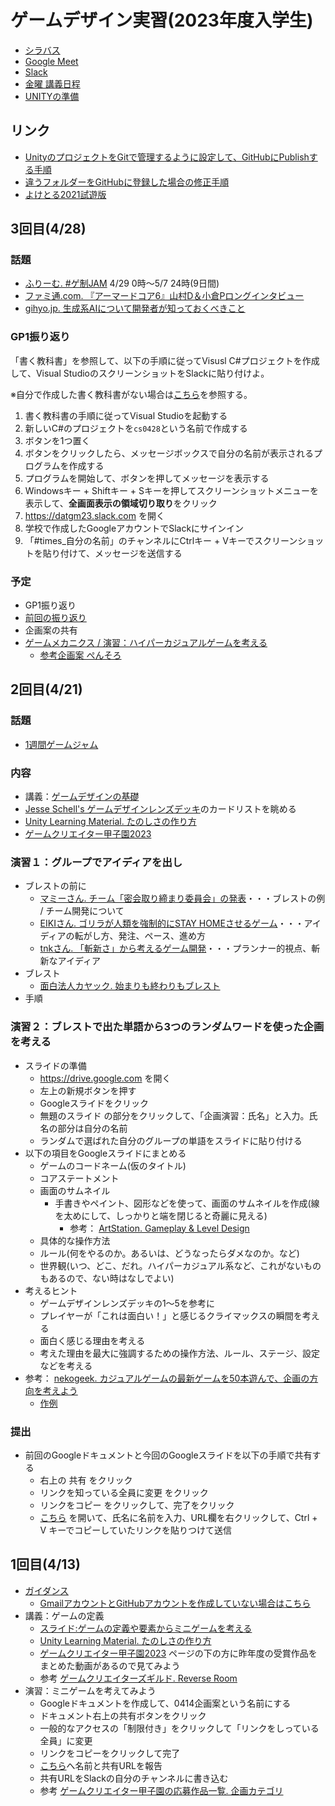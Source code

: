 # ゲームデザイン実習(2023年度入学生)

- [シラバス](https://drive.google.com/file/d/11XRL_izyftGeOeCNQ9j3GtPYgK4v1URV/view?usp=sharing)
- [Google Meet](https://meet.google.com/bwb-njcm-udh)
- [Slack](https://datgm23.slack.com)
- [金曜 講義日程](fri.md)
- [UNITYの準備](https://am1.jp/tutorials/unity/)

## リンク
- [UnityのプロジェクトをGitで管理するように設定して、GitHubにPublishする手順](https://github.com/datgm22/design/blob/main/github-unity.md)
- [違うフォルダーをGitHubに登録した場合の修正手順](https://github.com/datgm22/design/blob/main/fix-github-folder-miss.md)
- [よけとる2021試遊版](https://github.com/datgm21/yoketoru2021-demo)

## 3回目(4/28)

### 話題
- [ふりーむ. #ゲ制JAM](https://twitter.com/FreemGames/status/1649712904277721088) 4/29 0時～5/7 24時(9日間)
- [ファミ通.com. 『アーマードコア6』山村D＆小倉Pロングインタビュー](https://www.famitsu.com/news/202304/27300778.html)
- [gihyo.jp. 生成系AIについて開発者が知っておくべきこと](https://gihyo.jp/article/2023/04/what-developers-need-to-know-about-generative-ai?summary)

### GP1振り返り

「書く教科書」を参照して、以下の手順に従ってVisusl C#プロジェクトを作成して、Visual StudioのスクリーンショットをSlackに貼り付けよ。

※自分で作成した書く教科書がない場合は[こちら](https://github.com/datgm23/csharp-manual)を参照する。

1. 書く教科書の手順に従ってVisual Studioを起動する
1. 新しいC#のプロジェクトを`cs0428`という名前で作成する
1. ボタンを1つ置く
1. ボタンをクリックしたら、メッセージボックスで自分の名前が表示されるプログラムを作成する
1. プログラムを開始して、ボタンを押してメッセージを表示する
1. Windowsキー + Shiftキー + Sキーを押してスクリーンショットメニューを表示して、**全画面表示の領域切り取り**をクリック
1. https://datgm23.slack.com を開く
1. 学校で作成したGoogleアカウントでSlackにサインイン
1. 「#times_自分の名前」のチャンネルにCtrlキー + Vキーでスクリーンショットを貼り付けて、メッセージを送信する


### 予定
- GP1振り返り
- [前回の振り返り](https://docs.google.com/document/d/1ItqVAv-e-dnThzUF1o-8xucq7l95gel6FF9-96kBkpo/)
- 企画案の共有
- [ゲームメカニクス / 演習：ハイパーカジュアルゲームを考える](https://docs.google.com/document/d/1U0DTbG__KQNiOBQCGeCm2Ty7IiBCMrEJgIMEMfH3MZk/)
  - [参考企画案 ぺんそろ](https://docs.google.com/document/d/1y-jzBfFmothjNUP9EYf7D2keuFi20uoUMdiLOqkhy-g/)

## 2回目(4/21)

### 話題
- [1週間ゲームジャム](https://unityroom.com/unity1weeks)

### 内容
- 講義：[ゲームデザインの基礎](https://docs.google.com/document/d/1ItqVAv-e-dnThzUF1o-8xucq7l95gel6FF9-96kBkpo/)
- [Jesse Schell's ゲームデザインレンズデッキ](http://deck.artofgamedesign.com/#/?lang=jp)のカードリストを眺める
- [Unity Learning Material. たのしさの作り方 ](https://learning.unity3d.jp/2618/)
- [ゲームクリエイター甲子園2023](https://game.creators-guild.com/gck2023/)

### 演習１：グループでアイディアを出し
- ブレストの前に
  - [マミーさん. チーム「密会取り締まり委員会」の発表](https://youtu.be/-qWwYVWgczA?t=6093)・・・ブレストの例 / チーム開発について
  - [EIKIさん. ゴリラが人類を強制的にSTAY HOMEさせるゲーム](https://youtu.be/-qWwYVWgczA?t=6719)・・・アイディアの転がし方、発注、ペース、進め方
  - [tnkさん. 「斬新さ」から考えるゲーム開発](https://youtu.be/-qWwYVWgczA?t=3002)・・・プランナー的視点、斬新なアイディア
- ブレスト
  - [面白法人カヤック. 始まりも終わりもブレスト](https://www.kayac.com/vision/brainstorm)
- 手順

<!--
  - [こちら](https://docs.google.com/spreadsheets/d/1APZJoKXJZoHqWkuZwg9Rig9-6vn9_1DFQteV0rZ4Ax4/edit?usp=sharing)を右クリックして、新しいタブで開く
    - シートしたから自分のグループのタブをクリックして開く
    - A列に、ホワイトボード側の人から順に思いついた単語を入力していく
    - ※ブレストの目的は、普通は出ないような飛躍的な案を出すこと
-->

### 演習２：ブレストで出た単語から3つのランダムワードを使った企画を考える
- スライドの準備
  - https://drive.google.com を開く
  - 左上の新規ボタンを押す
  - Googleスライドをクリック
  - 無題のスライド の部分をクリックして、「企画演習：氏名」と入力。氏名の部分は自分の名前
  - ランダムで選ばれた自分のグループの単語をスライドに貼り付ける
- 以下の項目をGoogleスライドにまとめる
  - ゲームのコードネーム(仮のタイトル)
  - コアステートメント
  - 画面のサムネイル
    - 手書きやペイント、図形などを使って、画面のサムネイルを作成(線を太めにして、しっかりと端を閉じると奇麗に見える)
      - 参考： [ArtStation. Gameplay & Level Design](https://www.artstation.com/channels/gameplay_and_level_design?sort_by=trending)
  - 具体的な操作方法
  - ルール(何をやるのか。あるいは、どうなったらダメなのか。など)
  - 世界観(いつ、どこ、だれ。ハイパーカジュアル系など、これがないものもあるので、ない時はなしでよい)
- 考えるヒント
  - ゲームデザインレンズデッキの1～5を参考に
  - プレイヤーが「これは面白い！」と感じるクライマックスの瞬間を考える
  - 面白く感じる理由を考える
  - 考えた理由を最大に強調するための操作方法、ルール、ステージ、設定などを考える
- 参考： [nekogeek. カジュアルゲームの最新ゲームを50本遊んで、企画の方向を考えよう](https://nekogeek.jp/play-casual-games-a-lot/)
  - [作例](https://docs.google.com/presentation/d/1pU7q1oWEkPfATbvy5jhatJkDWsByfO3wpBh1KIKShrk/)

### 提出
- 前回のGoogleドキュメントと今回のGoogleスライドを以下の手順で共有する
  - 右上の 共有 をクリック
  - リンクを知っている全員に変更 をクリック
  - リンクをコピー をクリックして、完了をクリック
  - [こちら](https://docs.google.com/forms/d/e/1FAIpQLSe5OMfKZjLNLYv0U5BbUoH8vfAeRe069TZuiyLHYNjqp8wIJA/viewform?usp=sf_link) を開いて、氏名に名前を入力、URL欄を右クリックして、Ctrl + V キーでコピーしていたリンクを貼りつけて送信


## 1回目(4/13)
- [ガイダンス](https://drive.google.com/file/d/1tvOISbFwll-c7fmJ7qJVIciTp3ZknSEr/)
  - [GmailアカウントとGitHubアカウントを作成していない場合はこちら](https://docs.google.com/document/d/16MW6maMYvt8m-60RM5wU_LzJ5r-3Hm0WTnxoBGDzxIA/)
- 講義：ゲームの定義
  - [スライド:ゲームの定義や要素からミニゲームを考える](https://docs.google.com/presentation/d/1_psbxg6vPk21C3nAcytyVJm8QTYr-G7AV1qAtjcRclg/)
  - [Unity Learning Material. たのしさの作り方 ](https://learning.unity3d.jp/2618/)
  - [ゲームクリエイター甲子園2023](https://game.creators-guild.com/gck2023/) ページの下の方に昨年度の受賞作品をまとめた動画があるので見てみよう
  - 参考 [ゲームクリエイターズギルド. Reverse Room](https://game.creators-guild.com/g4c/23951/?utm_source=rss&utm_medium=rss&utm_campaign=23951)
- 演習：ミニゲームを考えてみよう
  - Googleドキュメントを作成して、0414企画案という名前にする
  - ドキュメント右上の共有ボタンをクリック
  - 一般的なアクセスの「制限付き」をクリックして「リンクをしっている全員」に変更
  - リンクをコピーをクリックして完了
  - [こちら](https://docs.google.com/forms/d/e/1FAIpQLSe5OMfKZjLNLYv0U5BbUoH8vfAeRe069TZuiyLHYNjqp8wIJA/viewform?usp=sf_link)へ名前と共有URLを報告
  - 共有URLをSlackの自分のチャンネルに書き込む
  - 参考 [ゲームクリエイター甲子園の応募作品一覧. 企画カテゴリ](https://gameparade.creators-guild.com/works?category=2&order=date)
